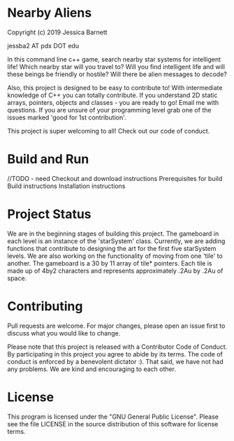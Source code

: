 # Nearby Aliens
Copyright (c) 2019 Jessica Barnett 

jessba2 AT pdx DOT edu

In this command line c++ game, search nearby star systems for intelligent life!
Which nearby star will you travel to? Will you find intelligent life and will these
beings be friendly or hostile? Will there be alien messages to decode?

Also, this project is designed to be easy to contribute to! With intermediate knowledge 
of C++ you can totally contribute. If you understand 2D static arrays, pointers, objects 
and classes - you are ready to go!  Email me with questions. If you are unsure of your 
programming level grab one of the issues marked 'good for 1st contribution'.

This project is super welcoming to all! Check out our code of conduct.

# Build and Run
//TODO - need
Checkout and download instructions
Prerequisites for build
Build instructions
Installation instructions

# Project Status
We are in the beginning stages of building this project. The gameboard in each level is an 
instance of the 'starSystem' class. Currently, we are adding functions that contribute to 
designing the art for the first five starSystem levels. We are also working on the 
functionality of moving from one 'tile' to another. The gameboard is a 30 by 11 array of tile*
pointers. Each tile is made up of 4by2 characters and represents approximately .2Au by .2Au of 
space. 

# Contributing
Pull requests are welcome. For major changes, please open an issue first to discuss what you would like to change.

Please note that this project is released with a Contributor Code of Conduct. By participating 
in this project you agree to abide by its terms. The code of conduct is enforced by a benevolent 
dictator :). That said, we have not had any problems. We are kind and encouraging to each other.

# License
This program is licensed under the "GNU General Public License".
Please see the file LICENSE in the source distribution of this software for license terms.
